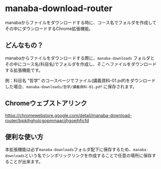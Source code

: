# manaba-download-router
manabaからファイルをダウンロードする時に、コース名でフォルダを作成してその中にダウンロードするChrome拡張機能。


## どんなもの？

manabaからファイルをダウンロードする際に、`manaba-downloads` フォルダとその中にコース名(科目名)でフォルダを作成し、そこへファイルをダウンロードする拡張機能です。

例：科目名 "哲学" のコースページでファイル(講義資料-01.pdf)をダウンロードした場合、`manaba-downloads/哲学/講義資料-01.pdf` に保存されます。

## Chromeウェブストアリンク
https://chromewebstore.google.com/detail/manaba-download-router/bipkihgholcgopmmaacjjhgoejhficfd

## 便利な使い方
本拡張機能は必ず`manaba-downloads`フォルダ配下に保存するため、`manaba-downloads`という名でシンボリックリンクを作成することで任意の場所に保存することが出来ます。
